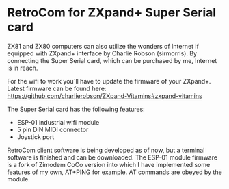 # RetroCom for ZXpand+ Super Serial card

ZX81 and ZX80 computers can also utilize the wonders of Internet if equipped with ZXpand+ interface by Charlie Robson (sirmorris).
By connecting the Super Serial card, which can be purchased by me, Internet is in reach.

For the wifi to work you´ll have to update the firmware of your ZXpand+. Latest firmware can be found here: https://github.com/charlierobson/ZXpand-Vitamins#zxpand-vitamins 

The Super Serial card has the following features:
* ESP-01 industrial wifi module
* 5 pin DIN MIDI connector
* Joystick port

RetroCom client software is being developed as of now, but a terminal software is finished and can be downloaded. The ESP-01 module firmware is a fork of Zimodem CoCo version into which I have implemented some features of my own, AT+PING for example. AT commands are obeyed by the module.
